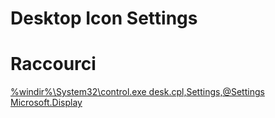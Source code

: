 # Desktop Icon Settings

# Raccourci
[%windir%\System32\control.exe desk.cpl,Settings,@Settings Microsoft.Display](https://imgur.com/o8cBj0w)
